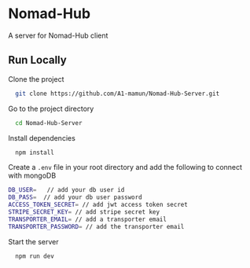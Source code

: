 # Nomad-Hub

A server for Nomad-Hub client

## Run Locally

Clone the project

```bash
  git clone https://github.com/A1-mamun/Nomad-Hub-Server.git
```

Go to the project directory

```bash
  cd Nomad-Hub-Server
```

Install dependencies

```bash
  npm install
```

Create a `.env` file in your root directory and add the following to connect with mongoDB

```bash
DB_USER=   // add your db user id
DB_PASS=  // add your db user password
ACCESS_TOKEN_SECRET= // add jwt access token secret
STRIPE_SECRET_KEY= // add stripe secret key
TRANSPORTER_EMAIL= // add a transporter email
TRANSPORTER_PASSWORD= // add the transporter email
```

Start the server

```bash
  npm run dev
```
